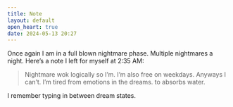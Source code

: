 ```yaml
---
title: Note
layout: default
open_heart: true
date: 2024-05-13 20:27
---
```


Once again I am in a full blown nightmare phase. Multiple nightmares a night. Here’s a note I left for myself at 2:35 AM:

> Nightmare wok logically so I’m. I’m also free on weekdays. Anyways I can’t. I’m tired from emotions in the dreams. to absorbs water.

I remember typing in between dream states.
